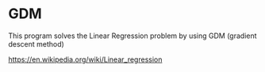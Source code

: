 # GDM 


This program solves the Linear Regression problem by using GDM (gradient descent method)

https://en.wikipedia.org/wiki/Linear_regression
 




